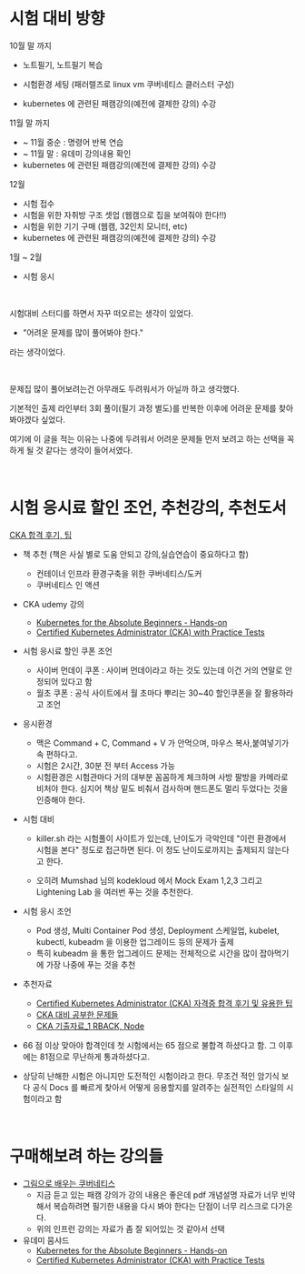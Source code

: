 # 시험 대비 방향

10월 말 까지 

- 노트필기, 노트필기 복습

- 시험환경 세팅 (패러렐즈로 linux vm 쿠버네티스 클러스터 구성)
- kubernetes 에 관련된 패캠강의(예전에 결제한 강의) 수강

11월 말 까지

- \~ 11월 중순 : 명령어 반복 연습
- \~ 11월 말 : 유데미 강의내용 확인
- kubernetes 에 관련된 패캠강의(예전에 결제한 강의) 수강

12월

- 시험 접수
- 시험을 위한 자취방 구조 셋업 (웹캠으로 집을 보여줘야 한다!!)
- 시험을 위한 기기 구매 (웹캠, 32인치 모니터, etc)
- kubernetes 에 관련된 패캠강의(예전에 결제한 강의) 수강

1월 \~ 2월

- 시험 응시

<br/>



시험대비 스터디를 하면서 자꾸 떠오르는 생각이 있었다. 

- "어려운 문제를 많이 풀어봐야 한다." 

라는 생각이었다.<br/>

<br/>



문제집 많이 풀어보려는건 아무래도 두려워서가 아닐까 하고 생각했다.<br/>

기본적인 출제 라인부터 3회 풀이(필기 과정 별도)를 반복한 이후에 어려운 문제를 찾아봐야겠다 싶었다.<br/>

여기에 이 글을 적는 이유는 나중에 두려워서 어려운 문제들 먼저 보려고 하는 선택을 꼭 하게 될 것 같다는 생각이 들어서였다.<br/>

<br/>



# 시험 응시료 할인 조언, 추천강의, 추천도서

[CKA 합격 후기, 팁](https://kimkani.tistory.com/40)

- 책 추천 (책은 사실 별로 도움 안되고 강의,실습연습이 중요하다고 함)
  - 컨테이너 인프라 환경구축을 위한 쿠버네티스/도커
  - 쿠버네티스 인 액션
- CKA udemy 강의
  - [Kubernetes for the Absolute Beginners - Hands-on](https://www.udemy.com/course/learn-kubernetes/)
  - [Certified Kubernetes Administrator (CKA) with Practice Tests](https://www.udemy.com/course/certified-kubernetes-administrator-with-practice-tests/)
- 시험 응시료 할인 쿠폰 조언
  - 사이버 먼데이 쿠폰 : 사이버 먼데이라고 하는 것도 있는데 이건 거의 연말로 안정되어 있다고 함
  - 월초 쿠폰 : 공식 사이트에서 월 초마다 뿌리는 30\~40 할인쿠폰을 잘 활용하라고 조언
- 응시환경
  - 맥은 Command + C, Command + V 가 안먹으며, 마우스 복사,붙여넣기가 속 편하다고.
  - 시험은 2시간, 30분 전 부터 Access 가능
  - 시험환경은 시험관마다 거의 대부분 꼼꼼하게 체크하며 사방 팔방을 카메라로 비처야 한다. 심지어 책상 밑도 비춰서 검사하며 핸드폰도 멀리 두었다는 것을 인증해야 한다.

- 시험 대비

  - killer.sh 라는 시험풀이 사이트가 있는데, 난이도가 극악인데 "이런 환경에서 시험을 본다" 정도로 접근하면 된다. 이 정도 난이도로까지는 출제되지 않는다고 한다.

  - 오히려 Mumshad 님의 kodekloud 에서 Mock Exam 1,2,3 그리고 Lightening Lab 을 여러번 푸는 것을 추천한다.

- 시험 응시 조언

  - Pod 생성, Multi Container Pod 생성, Deployment 스케일업, kubelet, kubectl, kubeadm 을 이용한 업그레이드 등의 문제가 출제
  - 특히 kubeadm 을 통한 업그레이드 문제는 전체적으로 시간을 많이 잡아먹기에 가장 나중에 푸는 것을 추천

- 추천자료

  - [Certified Kubernetes Administrator (CKA) 자격증 합격 후기 및 유용한 팁](https://seongjin.me/how-to-prepare-cka-exam/)
  - [CKA 대비 공부한 문제들](https://ls-altr.tistory.com/82)
  - [CKA 기출자료_1 RBACK, Node](https://daintree.tistory.com/13)

- 66 점 이상 맞아야 합격인데 첫 시험에서는 65 점으로 불합격 하셨다고 함. 그 이후에는 81점으로 무난하게 통과하셨다고.
- 상당히 난해한 시험은 아니지만 도전적인 시험이라고 한다. 무조건 적인 암기식 보다 공식 Docs 를 빠르게 찾아서 어떻게 응용할지를 알려주는 실전적인 스타일의 시험이라고 함

<br/>



# 구매해보려 하는 강의들

- [그림으로 배우는 쿠버네티스](https://www.inflearn.com/course/%EA%B7%B8%EB%A6%BC%EC%9C%BC%EB%A1%9C-%EB%B0%B0%EC%9A%B0%EB%8A%94-%EC%BF%A0%EB%B2%84%EB%84%A4%ED%8B%B0%EC%8A%A4)
  - 지금 듣고 있는 패캠 강의가 강의 내용은 좋은데 pdf 개념설명 자료가 너무 빈약해서 복습하려면 필기한 내용을 다시 봐야 한다는 단점이 너무 리스크로 다가온다. 
  - 위의 인프런 강의는 자료가 좀 잘 되어있는 것 같아서 선택
- 유데미 뭄샤드
  - [Kubernetes for the Absolute Beginners - Hands-on](https://www.udemy.com/course/learn-kubernetes/)
  - [Certified Kubernetes Administrator (CKA) with Practice Tests](https://www.udemy.com/course/certified-kubernetes-administrator-with-practice-tests/)



